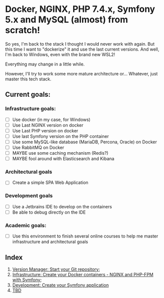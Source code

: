 # Docker, NGINX, PHP 7.4.x, Symfony 5.x and MySQL (almost) from scratch!

So yes, I'm back to the stack I thought I would never work with again. But this time I want to "dockerize" it and use 
the last current versions. And well, I'm back to Windows, even with the brand new WSL2! 

Everything may change in a little while.

However, I'll try to work some more mature architecture or... Whatever, just master this tech stack.

## Current goals:

### Infrastructure goals:
- [ ] Use docker (in my case, for Windows)
- [ ] Use Last NGINX version on docker
- [ ] Use Last PHP version on docker
- [ ] Use last Symfony version on the PHP container
- [ ] Use some MySQL-like database (MariaDB, Percona, Oracle) on Docker
- [ ] Use RabbitMQ on Docker
- [ ] MAYBE use some caching mechanism (Redis?)
- [ ] MAYBE fool around with Elasticsearch and Kibana

### Architectural goals
- [ ] Create a simple SPA Web Application

### Development goals 
- [ ] Use a Jetbrains IDE to develop on the containers  
- [ ] Be able to debug directly on the IDE

### Academic goals:
- [ ] Use this environment to finish several online courses to help me master infrastructure and architectural goals
 
## Index

1. [Version Manager: Start your Git repository](README.files/GIT.md);
2. [Infrastructure: Create your Docker containers - NGINX and PHP-FPM with Symfony](README.files/DOCKER.md);
3. [Development: Create your Symfony application](README.files/SYMFONY-PROJECT.md)  
4. [TBD](README.md)
